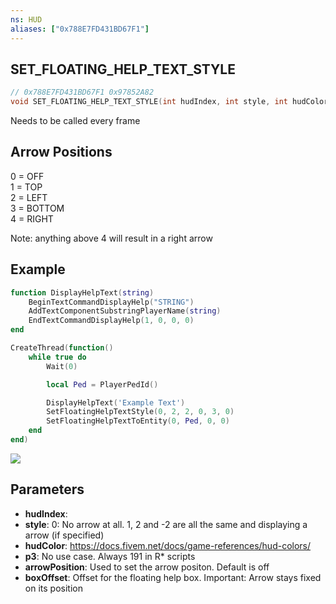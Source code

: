 ```yaml
---
ns: HUD
aliases: ["0x788E7FD431BD67F1"]
---
```

## SET_FLOATING_HELP_TEXT_STYLE

```c
// 0x788E7FD431BD67F1 0x97852A82
void SET_FLOATING_HELP_TEXT_STYLE(int hudIndex, int style, int hudColor, int p3, int arrowPosition, int boxOffset);
```
Needs to be called every frame

## Arrow Positions
0 = OFF  
1 = TOP  
2 = LEFT  
3 = BOTTOM  
4 = RIGHT  

Note: anything above 4 will result in a right arrow

## Example
```lua
function DisplayHelpText(string)
    BeginTextCommandDisplayHelp("STRING")
    AddTextComponentSubstringPlayerName(string)
    EndTextCommandDisplayHelp(1, 0, 0, 0)
end

CreateThread(function()
    while true do
        Wait(0)

        local Ped = PlayerPedId()

        DisplayHelpText('Example Text')
        SetFloatingHelpTextStyle(0, 2, 2, 0, 3, 0)
        SetFloatingHelpTextToEntity(0, Ped, 0, 0)
    end
end)
```
![](https://derdevhd.live/media/example.png)

## Parameters
* **hudIndex**: 
* **style**: 0: No arrow at all. 1, 2 and -2 are all the same and displaying a arrow (if specified)
* **hudColor**: https://docs.fivem.net/docs/game-references/hud-colors/
* **p3**: No use case. Always 191 in R* scripts
* **arrowPosition**: Used to set the arrow positon. Default is off
* **boxOffset**: Offset for the floating help box. Important: Arrow stays fixed on its position
